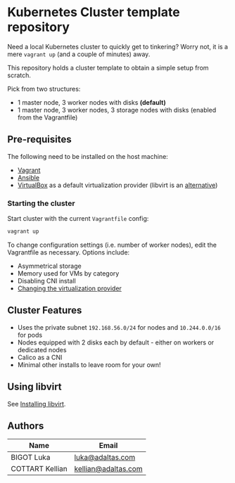 # Kubernetes Cluster template repository

Need a local Kubernetes cluster to quickly get to tinkering? Worry not, it is a mere `vagrant up` (and a couple of minutes) away.

This repository holds a cluster template to obtain a simple setup from scratch.

Pick from two structures:

- 1 master node, 3 worker nodes with disks **(default)**
- 1 master node, 3 worker nodes, 3 storage nodes with disks (enabled from the Vagrantfile)

## Pre-requisites

The following need to be installed on the host machine:

- [Vagrant](https://www.vagrantup.com/docs/installation)
- [Ansible](https://docs.ansible.com/ansible/latest/installation_guide/index.html)
- [VirtualBox](https://www.virtualbox.org/wiki/Downloads) as a default virtualization provider (libvirt is an [alternative](#using-libvirt))

### Starting the cluster

Start cluster with the current `Vagrantfile` config:

```bash
vagrant up
```

To change configuration settings (i.e. number of worker nodes), edit the Vagrantfile as necessary. Options include:

- Asymmetrical storage
- Memory used for VMs by category
- Disabling CNI install
- [Changing the virtualization provider](#using-libvirt)

## Cluster Features

- Uses the private subnet `192.168.56.0/24` for nodes and `10.244.0.0/16` for pods
- Nodes equipped with 2 disks each by default - either on workers or dedicated nodes
- Calico as a CNI
- Minimal other installs to leave room for your own!

## Using libvirt

See [Installing libvirt](./docs/virt-providers.md/#installing-libvirt).

## Authors

| Name            | Email               |
| --------------- | ------------------- |
| BIGOT Luka      | luka@adaltas.com    |
| COTTART Kellian | kellian@adaltas.com |
